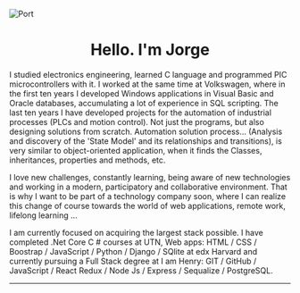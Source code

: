 ![Port](https://user-images.githubusercontent.com/58223692/95631179-9bf7af80-0a59-11eb-8120-a4a064c956b7.jpg)
<h1 align="center"> Hello. I'm Jorge </h1>

<p>
I studied electronics engineering, learned C language and programmed PIC microcontrollers with it. I worked at the same time at Volkswagen, where in the first ten years I developed Windows applications in Visual Basic and Oracle databases, accumulating a lot of experience in SQL scripting. The last ten years I have developed projects for the automation of industrial processes (PLCs and motion control). Not just the programs, but also designing solutions from scratch. Automation solution process... (Analysis and discovery of the 'State Model' and its relationships and transitions), is very similar to object-oriented application, when it finds the Classes, inheritances, properties and methods, etc.

I love new challenges, constantly learning, being aware of new technologies and working in a modern, participatory and collaborative environment. That is why I want to be part of a technology company soon, where I can realize this change of course towards the world of web applications, remote work, lifelong learning ...

I am currently focused on acquiring the largest stack possible. I have completed .Net Core C # courses at UTN, Web apps: HTML / CSS / Boostrap / JavaScript / Python / Django / SQlite at edx Harvard and currently pursuing a Full Stack degree at I am Henry: GIT / GitHub / JavaScript / React Redux / Node Js / Express / Sequalize / PostgreSQL.
</p>


<hr/>


<!--


Here are some ideas to get you started:

- 🔭 I’m currently working on ...
- 🌱 I’m currently learning ...
- 👯 I’m looking to collaborate on ...
- 🤔 I’m looking for help with ...
- 💬 Ask me about ...
- 📫 How to reach me: ...
- 😄 Pronouns: ...
- ⚡ Fun fact: ...
-->
